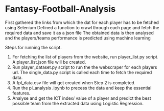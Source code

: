 # Fantasy-Football-Analysis

First gathered the links from which the dat for each player has to be fetched using Selenium
Defined a function to crawl through each page and fetch the required data and save it as a json file
The obtained data is then analysed and the players/teams performance is predicted using machine learning



Steps for running the script.

1. For fetching the list of players from the website, run player_list.py script. A player_list.json file will be created.
2. Run player_dataset.py script to run the the webscraper for each players url. The single_data.py script is called each time to fetch the required data.
3. A fpl_data.csv file will get created when Step 2 is completed.
4. Run the pl_analysis .ipynb to precess the data and keep the essential features.
5. Analyse and get the ICT index/ value of a player and predict the best possible team from the extracted data using Logistic Regression.
